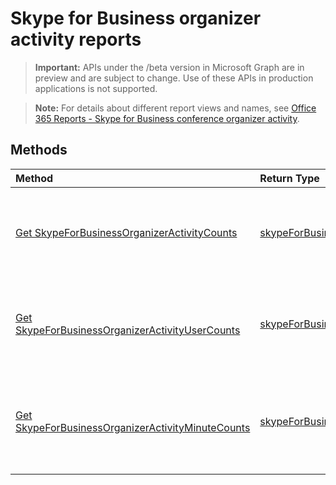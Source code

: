 # Skype for Business organizer activity reports

> **Important:** APIs under the /beta version in Microsoft Graph are in preview and are subject to change. Use of these APIs in production applications is not supported.

> **Note:** For details about different report views and names, see [Office 365 Reports - Skype for Business conference organizer activity](https://support.office.com/client/Skype-for-Business-Online-conference-organized-activity-03a255d4-0e1d-4b24-b73d-7a62fae36254).

## Methods

| Method                                   | Return Type                              | Description                              |
| :--------------------------------------- | :--------------------------------------- | :--------------------------------------- |
| [Get SkypeForBusinessOrganizerActivityCounts](../api/reportroot_skypeforbusinessorganizeractivitycounts.md) | [skypeForBusinessOrganizerActivityCounts](../api/reportroot_skypeforbusinessorganizeractivitycounts.md#response) | Get a Skype for Business organizer activity counts report. |
| [Get SkypeForBusinessOrganizerActivityUserCounts](../api/reportroot_skypeforbusinessorganizeractivityusercounts.md) | [skypeForBusinessOrganizerActivityUserCounts](../api/reportroot_skypeforbusinessorganizeractivityusercounts.md#response) | Get a Skype for Business organizer activity user counts report. |
| [Get SkypeForBusinessOrganizerActivityMinuteCounts](../api/reportroot_skypeforbusinessorganizeractivityminutecounts.md) | [skypeForBusinessOrganizerActivityMinuteCounts](../api/reportroot_skypeforbusinessorganizeractivityminutecounts.md#response) | Get a Skype for Business organizer activity minute counts report. |


